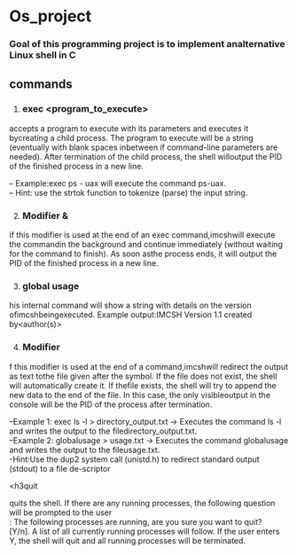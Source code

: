 # Os_project


<h3>Goal of this programming project is to implement analternative Linux shell in C</h3>

<h2>commands</h2>

1. <h3>exec  <<program_to_execute<>program_to_execute> </h3>

accepts a program to execute with its parameters and executes it bycreating a child process.
The program to execute will be a string (eventually with blank spaces inbetween if command-line parameters are needed).
After termination of the child process, the shell willoutput the PID of the finished process in a new line.
  

– Example:exec ps - uax will execute the command ps-uax. <br>
– Hint: use the strtok function to tokenize (parse) the input string.


2. <h3>Modifier & </h3>

if this modifier is used at the end of an exec command,imcshwill execute the commandin the background and continue immediately (without waiting for the command to finish). As soon asthe process ends, it will output the PID of the finished process in a new line.


3. <h3>global usage</h3>

his internal command will show a string with details on the version ofimcshbeingexecuted. Example output:IMCSH Version 1.1 created by<author(s)>

4. <h3>Modifier</h3>

f this modifier is used at the end of a command,imcshwill redirect the output as text tothe file given after the symbol. If the file does not exist, the shell will automatically create it. If thefile exists, the shell will try to append the new data to the end of the file. In this case, the only visibleoutput in the console will be the PID of the process after termination.


–Example 1: exec ls -l > directory_output.txt → Executes the command ls -l and writes the output to the filedirectory_output.txt. <br>
–Example 2: globalusage > usage.txt → Executes the command globalusage and writes the output to the fileusage.txt. <br>
-Hint:Use the dup2 system call (unistd.h) to redirect standard output (stdout) to a file de-scriptor <br>

<h3quit</h3>

quits the shell. If there are any running processes, the following question will be prompted to the user <br>: The following processes are running, are you sure you want to quit?<br> [Y/n]. A list of all currently running processes will follow. If the user enters Y, the shell will quit and all running processes will be terminated.
